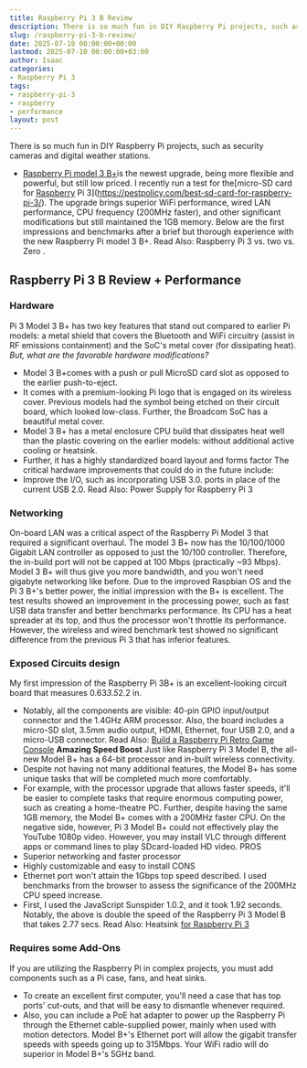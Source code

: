 ```yaml
---
title: Raspberry Pi 3 B Review
description: There is so much fun in DIY Raspberry Pi projects, such as security cameras and digital weather stations. - Raspberry Pi model 3 B-model-b-plusis the newest...
slug: /raspberry-pi-3-b-review/
date: 2025-07-10 00:00:00+00:00
lastmod: 2025-07-10 00:00:00+03:00
author: Isaac
categories:
- Raspberry Pi 3
tags:
- raspberry-pi-3
- raspberry
- performance
layout: post
---
```

There is so much fun in DIY Raspberry Pi projects, such as security cameras and digital weather stations.
- [Raspberry Pi model 3 B+](https://www.raspberrypi.org/products/[raspberry-pi-3](https://pestpolicy.com/best-heatsink-for-raspberry-pi-3/)-model-b-plus/)is the newest upgrade, being more flexible and powerful, but still low priced. I recently run a test for the[micro-SD card for [Raspberry](https://pestpolicy.com/best-os-for-raspberry-pi-3/) Pi 3](https://pestpolicy.com/best-sd-card-for-raspberry-pi-3/).
The upgrade brings superior WiFi performance, wired LAN performance, CPU frequency (200MHz faster), and other significant modifications but still maintained the 1GB memory.
Below are the first impressions and benchmarks after a brief but thorough experience with the new Raspberry Pi model 3 B+. Read Also:
Raspberry Pi 3 vs. two vs. Zero
.
## Raspberry Pi 3 B Review + Performance
### Hardware
Pi 3 Model 3 B+ has two key features that stand out compared to earlier Pi models: a metal shield that covers the Bluetooth and WiFi circuitry (assist in RF emissions containment) and the SoC's metal cover (for dissipating heat).
*But, what are the favorable hardware modifications?*
- Model 3 B+comes with a push or pull MicroSD card slot as opposed to the earlier push-to-eject.
- It comes with a premium-looking Pi logo that is engaged on its wireless cover. Previous models had the symbol being etched on their circuit board, which looked low-class. Further, the Broadcom SoC has a beautiful metal cover.
- Model 3 B+ has a metal enclosure CPU build that dissipates heat well than the plastic covering on the earlier models: without additional active cooling or heatsink.
- Further, it has a highly standardized board layout and forms factor
The critical hardware improvements that could do in the future include:
- Improve the I/O, such as incorporating USB 3.0. ports in place of the current USB 2.0.
Read Also:
Power Supply for Raspberry Pi 3

### Networking
On-board LAN was a critical aspect of the Raspberry Pi Model 3 that required a significant overhaul.
The model 3 B+ now has the 10/100/1000 Gigabit LAN controller as opposed to just the 10/100 controller. Therefore, the in-build port will not be capped at 100 Mbps (practically ~93 Mbps). Model 3 B+ will thus give you more bandwidth, and you won't need gigabyte networking like before.
Due to the improved Raspbian OS and the Pi 3 B+'s better power, the initial impression with the B+ is excellent.
The test results showed an improvement in the processing power, such as fast USB data transfer and better benchmarks performance.
Its CPU has a heat spreader at its top, and thus the processor won't throttle its performance. However, the wireless and wired benchmark test showed no significant difference from the previous Pi 3 that has inferior features.
### **Exposed Circuits design**
My first impression of the Raspberry Pi 3B+ is an excellent-looking circuit board that measures 0.63*3.5*2.2 in.
- Notably, all the components are visible: 40-pin GPIO input/output connector and the 1.4GHz ARM processor.
Also, the board includes a micro-SD slot, 3.5mm audio output, HDMI, Ethernet, four USB 2.0, and a micro-USB connector.
Read Also:
[Build a Raspberry Pi Retro Game Console](https://pestpolicy.com/how-to-build-a-raspberry-pi-retro-game-console/)
**Amazing Speed Boost**
Just like Raspberry Pi 3 Model B, the all-new Model B+ has a 64-bit processor and in-built wireless connectivity.
- Despite not having not many additional features, the Model B+ has some unique tasks that will be completed much more comfortably.
- For example, with the processor upgrade that allows faster speeds, it'll be easier to complete tasks that require enormous computing power, such as creating a home-theatre PC.
Further, despite having the same 1GB memory, the Model B+ comes with a 200MHz faster CPU.
On the negative side, however, Pi 3 Model B+ could not effectively play the YouTube 1080p video. However, you may install VLC through different apps or command lines to play SDcard-loaded HD video.
PROS
- Superior networking and faster processor
- Highly customizable and easy to install
CONS
- Ethernet port won't attain the 1Gbps top speed described.
I used benchmarks from the browser to assess the significance of the 200MHz CPU speed increase.
- First, I used the JavaScript Sunspider 1.0.2, and it took 1.92 seconds. Notably, the above is double the speed of the Raspberry Pi 3 Model B that takes 2.77 secs.
Read Also: Heatsink
[for Raspberry Pi 3](https://pestpolicy.com/best-heatsink-for-raspberry-pi-3/)
### **Requires some Add-Ons**
If you are utilizing the Raspberry Pi in complex projects, you must add components such as a Pi case, fans, and heat sinks.
- To create an excellent first computer, you'll need a case that has top ports' cut-outs, and that will be easy to dismantle whenever required.
- Also, you can include a PoE hat adapter to power up the Raspberry Pi through the Ethernet cable-supplied power, mainly when used with motion detectors.
Model B+'s Ethernet port will allow the gigabit transfer speeds with speeds going up to 315Mbps. Your WiFi radio will do superior in Model B+'s 5GHz band.

